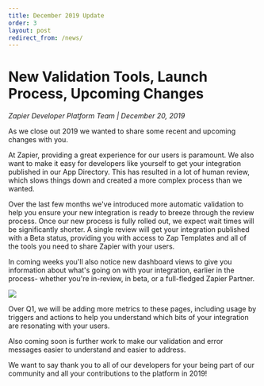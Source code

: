 ```yaml
---
title: December 2019 Update
order: 3
layout: post
redirect_from: /news/
---
```


# New Validation Tools, Launch Process, Upcoming Changes

_Zapier Developer Platform Team \| December 20, 2019_

As we close out 2019 we wanted to share some recent and upcoming changes with you.  

At Zapier, providing a great experience for our users is paramount.  We also want to make it easy for developers like yourself to get your integration published in our App Directory.  This has resulted in a lot of human review, which slows things down and created a more complex process than we wanted. 

Over the last few months we've introduced more automatic validation to help you ensure your new integration is ready to breeze through the review process.  Once our new process is fully rolled out, we expect wait times will be significantly shorter.  A single review will get your integration published with a Beta status, providing you with access to Zap Templates and all of the tools you need to share Zapier with your users.

In coming weeks you'll also notice new dashboard views to give you information about what's going on with your integration, earlier in the process- whether you're in-review, in beta, or a full-fledged Zapier Partner.  

![](https://zappy.zapier.com/25cbe23f9bd99841396ec499d715b4d4.png)

Over Q1, we will be adding more metrics to these pages, including usage by triggers and actions to help you understand which bits of your integration are resonating with your users.

Also coming soon is further work to make our validation and error messages easier to understand and easier to address.  

We want to say thank you to all of our developers for your being part of our community and all your contributions to the platform in 2019! 

